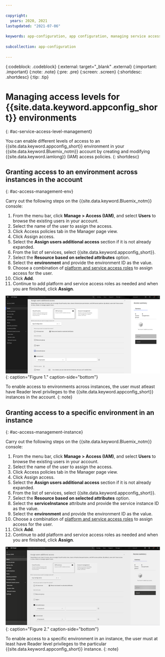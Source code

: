 ```yaml
---

copyright:
  years: 2020, 2021
lastupdated: "2021-07-06"

keywords: app-configuration, app configuration, managing service access, iam, account, environments

subcollection: app-configuration

---
```


{:codeblock: .codeblock}
{:external: target="_blank" .external}
{:important: .important}
{:note: .note}
{:pre: .pre}
{:screen: .screen}
{:shortdesc: .shortdesc}
{:tip: .tip}

# Managing access levels for {{site.data.keyword.appconfig_short}} environments
{: #ac-service-access-level-management}

You can enable different levels of access to an {{site.data.keyword.appconfig_short}} environment in your {{site.data.keyword.Bluemix_notm}} account by creating and modifying {{site.data.keyword.iamlong}} (IAM) access policies.
{: shortdesc}

## Granting access to an environment across instances in the account
{: #ac-access-management-env}

Carry out the following steps on the {{site.data.keyword.Bluemix_notm}} console:

1. From the menu bar, click **Manage > Access (IAM)**, and select **Users** to browse the existing users in your account.
1. Select the name of the user to assign the access.
1. Click Access policies tab in the Manager page view.
1. Click Assign access.
1. Select the **Assign users additional access** section if it is not already expanded.
1. From the list of services, select {{site.data.keyword.appconfig_short}}.
1. Select the **Resource based on selected attributes** option. 
1. Select the **environment** and provide the environment ID as the value.
1. Choose a combination of [platform and service access roles](https://cloud.ibm.com/docs/app-configuration?topic=app-configuration-ac-service-access-management) to assign access for the user.
1. Click **Add**.
1. Continue to add platform and service access roles as needed and when you are finished, click **Assign**.

![Access to an environment across instances](images/rbac-env.png "Console screenshot"){: caption="Figure 1." caption-side="bottom"}

To enable access to environments across instances, the user must atleast have Reader level privileges to the {{site.data.keyword.appconfig_short}} instances in the account.
{: note}  

## Granting access to a specific environment in an instance
{: #ac-access-management-instance}

Carry out the following steps on the {{site.data.keyword.Bluemix_notm}} console:

1. From the menu bar, click **Manage > Access (IAM)**, and select **Users** to browse the existing users in your account.
1. Select the name of the user to assign the access.
1. Click Access policies tab in the Manager page view.
1. Click Assign access.
1. Select the **Assign users additional access** section if it is not already expanded.
1. From the list of services, select {{site.data.keyword.appconfig_short}}.
1. Select the **Resource based on selected attributes** option. 
1. Select the **serviceInstance** attribute and provide the service instance ID as the value. 
1. Select the **environment** and provide the environment ID as the value.
1. Choose a combination of [platform and service access roles](https://cloud.ibm.com/docs/app-configuration?topic=app-configuration-ac-service-access-management) to assign access for the user.
1. Click **Add**.
1. Continue to add platform and service access roles as needed and when you are finished, click **Assign**.

![Access to a specific environment in an instance](images/rbac-inst.png "Console screen capture"){: caption="Figure 2." caption-side="bottom"}

To enable access to a specific environment in an instance, the user must at least have Reader level privileges to the particular {{site.data.keyword.appconfig_short}} instance.
{: note} 
